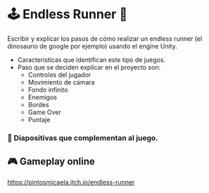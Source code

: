 # 🕹️ Endless Runner 🦖

Escribir y explicar los pasos de cómo realizar un endless runner (el dinosaurio de google por ejemplo) usando el engine Unity.
- Caracteristicas que identifican este tipo de juegos.
- Paso que se deciden explicar en el proyecto son:
  - Controles del jugador
  - Movimiento de cámara
  - Fondo infinito
  - Enemigos
  - Bordes
  - Game Over
  - Puntaje
 
 ### 📑 Diapositivas que complementan al juego.

 ## 🎮 Gameplay online 

 https://pintosmicaela.itch.io/endless-runner
